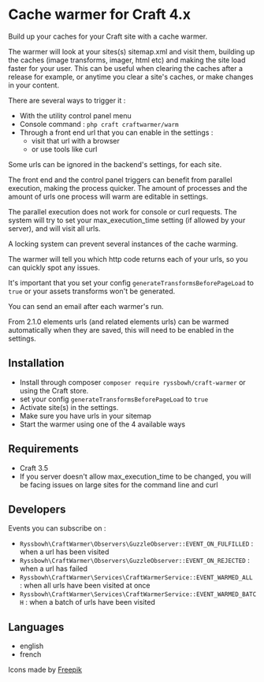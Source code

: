# Cache warmer for Craft 4.x

Build up your caches for your Craft site with a cache warmer.

The warmer will look at your sites(s) sitemap.xml and visit them, building up the caches (image transforms, imager, html etc) and making the site load faster for your user. This can be useful when clearing the caches after a release for example, or anytime you clear a site's caches, or make changes in your content.

There are several ways to trigger it :
- With the utility control panel menu
- Console command : `php craft craftwarmer/warm`
- Through a front end url that you can enable in the settings :
	- visit that url with a browser
	- or use tools like curl

Some urls can be ignored in the backend's settings, for each site.

The front end and the control panel triggers can benefit from parallel execution, making the process quicker. The amount of processes and the amount of urls one process will warm are editable in settings.

The parallel execution does not work for console or curl requests. The system will try to set your max_execution_time setting (if allowed by your server), and will visit all urls.

A locking system can prevent several instances of the cache warming.

The warmer will tell you which http code returns each of your urls, so you can quickly spot any issues.

It's important that you set your config `generateTransformsBeforePageLoad` to `true` or your assets transforms won't be generated.

You can send an email after each warmer's run.

From 2.1.0 elements urls (and related elements urls) can be warmed automatically when they are saved, this will need to be enabled in the settings.

## Installation

- Install through composer `composer require ryssbowh/craft-warmer` or using the Craft store.
- set your config `generateTransformsBeforePageLoad` to `true`
- Activate site(s) in the settings.
- Make sure you have urls in your sitemap
- Start the warmer using one of the 4 available ways

## Requirements

- Craft 3.5
- If you server doesn't allow max_execution_time to be changed, you will be facing issues on large sites for the command line and curl

## Developers

Events you can subscribe on :
- `Ryssbowh\CraftWarmer\Observers\GuzzleObserver::EVENT_ON_FULFILLED` : when a url has been visited
- `Ryssbowh\CraftWarmer\Observers\GuzzleObserver::EVENT_ON_REJECTED` : when a url has failed
- `Ryssbowh\CraftWarmer\Services\CraftWarmerService::EVENT_WARMED_ALL` : when all urls have been visited at once
- `Ryssbowh\CraftWarmer\Services\CraftWarmerService::EVENT_WARMED_BATCH` : when a batch of urls have been visited

## Languages

- english
- french


Icons made by [Freepik](http://www.freepik.com/)